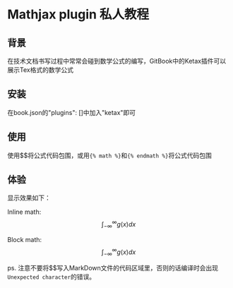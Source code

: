 # Mathjax plugin 私人教程

## 背景
在技术文档书写过程中常常会碰到数学公式的编写，GitBook中的Ketax插件可以展示Tex格式的数学公式

## 安装
在book.json的"plugins": []中加入"ketax"即可

<!-- ## 配置 -->

## 使用
使用\$\$将公式代码包围，或用`{% math %}`和`{% endmath %}`将公式代码包围

## 体验
显示效果如下：

Inline math: $$\int_{-\infty}^\infty g(x) dx$$

Block math:
$$
\int_{-\infty}^\infty g(x) dx
$$


ps. 注意不要将\$\$写入MarkDown文件的代码区域里，否则的话编译时会出现` Unexpected character`的错误。

